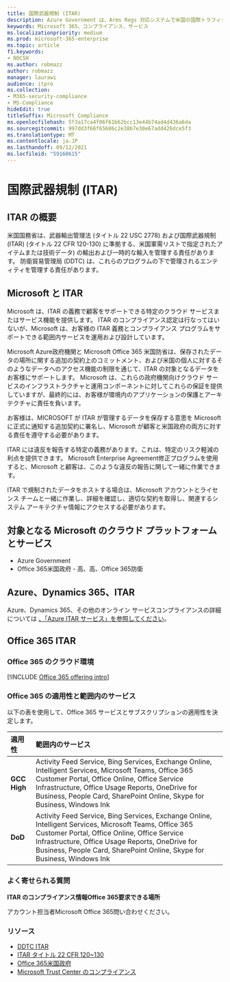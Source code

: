 ```yaml
---
title: 国際武器規制 (ITAR)
description: Azure Government は、Arms Regs 対応システムで米国の国際トラフィックを構築する顧客をサポートしています。
keywords: Microsoft 365、コンプライアンス、サービス
ms.localizationpriority: medium
ms.prod: microsoft-365-enterprise
ms.topic: article
f1.keywords:
- NOCSH
ms.author: robmazz
author: robmazz
manager: laurawi
audience: itpro
ms.collection:
- M365-security-compliance
- MS-Compliance
hideEdit: true
titleSuffix: Microsoft Compliance
ms.openlocfilehash: 5f3a17ca4f06f61b62bcc13e44b74ad4d436a6da
ms.sourcegitcommit: 997dd3f66f65686c2e38b7e30e67add426dce5f3
ms.translationtype: MT
ms.contentlocale: ja-JP
ms.lasthandoff: 09/12/2021
ms.locfileid: "59160615"
---
```

# <a name="international-traffic-in-arms-regulations-itar"></a>国際武器規制 (ITAR)

## <a name="itar-overview"></a>ITAR の概要

米国国務省は、武器輸出管理法 (タイトル 22 USC 2778) および国際武器規制 (ITAR) (タイトル 22 CFR 120-130) に準拠する、米国軍需リストで指定されたアイテムまたは技術データ) の輸出および一時的な輸入を管理する責任があります。 防衛貿易管理局 (DDTC) は、これらのプログラムの下で管理されるエンティティを管理する責任があります。

## <a name="microsoft-and-itar"></a>Microsoft と ITAR

Microsoft は、ITAR の義務で顧客をサポートできる特定のクラウド サービスまたはサービス機能を提供します。 ITAR のコンプライアンス認定は行なってはいないが、Microsoft は、お客様の ITAR 義務とコンプライアンス プログラムをサポートできる範囲内サービスを運用および設計しています。  
  
Microsoft Azure政府機関と Microsoft Office 365 米国防省は、保存されたデータの場所に関する追加の契約上のコミットメント、および米国の個人に対するそのようなデータへのアクセス機能の制限を通じて、ITAR の対象となるデータをお客様にサポートします。 Microsoft は、これらの政府機関向けクラウド サービスのインフラストラクチャと運用コンポーネントに対してこれらの保証を提供していますが、最終的には、お客様が環境内のアプリケーションの保護とアーキテクチャに責任を負います。  
  
お客様は、MICROSOFT が ITAR が管理するデータを保存する意思を Microsoft に正式に通知する追加契約に署名し、Microsoft が顧客と米国政府の両方に対する責任を遵守する必要があります。  
  
ITAR には違反を報告する特定の義務があります。これは、特定のリスク軽減の利点を提供できます。 Microsoft Enterprise Agreement修正プログラムを使用すると、Microsoft と顧客は、このような違反の報告に関して一緒に作業できます。  
  
ITAR で規制されたデータをホストする場合は、Microsoft アカウントとライセンス チームと一緒に作業し、詳細を確認し、適切な契約を取得し、関連するシステム アーキテクチャ情報にアクセスする必要があります。

## <a name="microsoft-in-scope-cloud-platforms--services"></a>対象となる Microsoft のクラウド プラットフォームとサービス

- Azure Government
- Office 365米国政府 - 高、高、Office 365防衛

## <a name="azure-dynamics-365-and-itar"></a>Azure、Dynamics 365、ITAR

Azure、Dynamics 365、その他のオンライン サービスコンプライアンスの詳細については [、「Azure ITAR サービス」を参照してください](/azure/compliance/offerings/offering-itar)。

## <a name="office-365-and-itar"></a>Office 365 ITAR

### <a name="office-365-cloud-environments"></a>Office 365 のクラウド環境

[!INCLUDE [Office 365 offering intro](../includes/o365-offering-introduction.md)]

### <a name="office-365-applicability-and-in-scope-services"></a>Office 365 の適用性と範囲内のサービス

以下の表を使用して、Office 365 サービスとサブスクリプションの適用性を決定します。

| **適用性** | **範囲内のサービス** |
|:------------------|:----------------------|
| **GCC High** | Activity Feed Service, Bing Services, Exchange Online, Intelligent Services, Microsoft Teams, Office 365 Customer Portal, Office Online, Office Service Infrastructure, Office Usage Reports, OneDrive for Business, People Card, SharePoint Online, Skype for Business, Windows Ink |
| **DoD** | Activity Feed Service, Bing Services, Exchange Online, Intelligent Services, Microsoft Teams, Office 365 Customer Portal, Office Online, Office Service Infrastructure, Office Usage Reports, OneDrive for Business, People Card, SharePoint Online, Skype for Business, Windows Ink |

### <a name="frequently-asked-questions"></a>よく寄せられる質問

**ITAR のコンプライアンス情報Office 365要求できる場所**

アカウント担当者Microsoft Office 365問い合わせください。

### <a name="resources"></a>リソース

- [DDTC ITAR](https://www.pmddtc.state.gov/?id=ddtc_kb_article_page&sys_id=24d528fddbfc930044f9ff621f961987)
- [ITAR タイトル 22 CFR 120~130](https://aka.ms/itar)
- [Office 365米国政府](https://products.office.com/government/office-365-web-services-for-government)
- [Microsoft Trust Center のコンプライアンス](https://www.microsoft.com/trust-center/compliance/compliance-overview)
